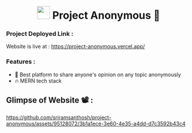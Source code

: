 <h1 align="center"><img src="https://static.thenounproject.com/png/3825456-200.png" height="35px"/>  Project Anonymous 👻</h1>

### Project Deployed Link :
Website is live at : https://project-anonymous.vercel.app/

### Features :
- 🎉 Best platform to share anyone's opinion on any topic anonymously
- 🔥 MERN tech stack

## Glimpse of Website 📽️ :
https://github.com/sriramsanthosh/project-anonymous/assets/95128072/3b1a1ece-3e60-4e35-a4dd-d7c3592b43c4

